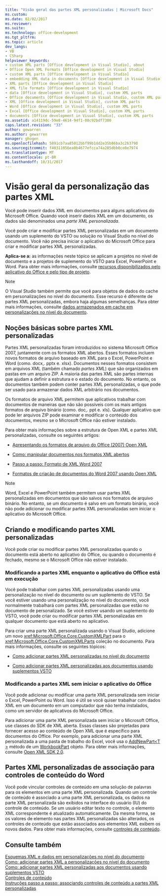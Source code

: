```yaml
---
title: "Visão geral das partes XML personalizadas | Microsoft Docs"
ms.custom: 
ms.date: 02/02/2017
ms.reviewer: 
ms.suite: 
ms.technology: office-development
ms.tgt_pltfrm: 
ms.topic: article
dev_langs:
- VB
- CSharp
helpviewer_keywords:
- custom XML parts [Office development in Visual Studio], about
- Office Open XML Formats [Office development in Visual Studio]
- custom XML parts [Office development in Visual Studio]
- embedding XML data in documents [Office development in Visual Studio]
- XML parts [Office development in Visual Studio]
- XML file formats [Office development in Visual Studio]
- data [Office development in Visual Studio], custom XML parts
- Office documents [Office development in Visual Studio, custom XML parts
- XML [Office development in Visual Studio], custom XML parts
- Word [Office development in Visual Studio], custom XML parts
- Excel [Office development in Visual Studio], custom XML parts
- documents [Office development in Visual Studio], custom XML parts
ms.assetid: a14119dc-59e8-4614-94f1-08c92bdf7300
caps.latest.revision: "33"
author: gewarren
ms.author: gewarren
manager: ghogen
ms.openlocfilehash: 5891cb7aa85012bbf99b1dd2e35b86ba3c263790
ms.sourcegitcommit: f40311056ea0b4677efcca74a285dbb0ce0e7974
ms.translationtype: MT
ms.contentlocale: pt-BR
ms.lasthandoff: 10/31/2017
---
```

# <a name="custom-xml-parts-overview"></a>Visão geral da personalização das partes XML
  Você pode inserir dados XML em documentos para alguns aplicativos do Microsoft Office. Quando você inserir dados XML em um documento, os dados são denominados uma *parte XML personalizada*.  
  
 Você pode criar e modificar partes XML personalizadas em um documento usando um suplemento do VSTO ou solução no Visual Studio no nível do documento. Você não precisa iniciar o aplicativo do Microsoft Office para criar e modificar partes XML personalizadas.  
  
 **Aplica-se a:** as informações neste tópico se aplicam a projetos no nível de documento e a projetos de suplemento do VSTO para Excel, PowerPoint e Word. Para obter mais informações, consulte [recursos disponibilizados pelo aplicativo do Office e pelo tipo de projeto](../vsto/features-available-by-office-application-and-project-type.md).  
  
> [!NOTE]  
>  O Visual Studio também permite que você para objetos de dados do cache em personalizações no nível do documento. Esse recurso é diferente de partes XML personalizadas, embora haja algumas semelhanças. Para obter mais informações, consulte [dados armazenados em cache em personalizações no nível do documento](../vsto/cached-data-in-document-level-customizations.md).  
  
## <a name="understanding-custom-xml-parts"></a>Noções básicas sobre partes XML personalizadas  
 Partes XML personalizadas foram introduzidos no sistema Microsoft Office 2007, juntamente com os formatos XML abertos. Esses formatos incluem novos formatos de arquivo baseado em XML para o Excel, PowerPoint e Word (como. docx,. pptx e. xlsx). Documentos nesses formatos consistem em arquivos XML (também chamado *partes XML*) que são organizados em pastas em um arquivo ZIP. A maioria das partes XML são partes internas que ajudam a definir a estrutura e o estado do documento. No entanto, os documentos também podem conter partes XML personalizadas, o que pode ser usado para armazenar dados XML arbitrário nos documentos.  
  
 Os formatos de arquivo XML permitem que aplicativos trabalhar com documentos de maneiras que não são possíveis com os mais antigos formatos de arquivo binário (como. doc,. ppt e. xls). Qualquer aplicativo que pode ler arquivos ZIP pode examinar e modificar o conteúdo dos documentos, mesmo se o Microsoft Office não estiver instalado.  
  
 Para obter mais informações sobre a estrutura de Open XML e partes XML personalizadas, consulte os seguintes artigos:  
  
-   [Apresentando os formatos de arquivo do Office (2007) Open XML](http://msdn.microsoft.com/en-us/96018532-f62c-4da7-bbff-16b96a483fbf)  
  
-   [Como: manipular documentos nos formatos XML abertos](http://msdn.microsoft.com/en-us/c989d4e2-053d-4e1f-83be-257c608b343f)  
  
-   [Passo a passo: Formato de XML Word 2007](http://msdn.microsoft.com/en-us/fc1afcb2-27fb-4608-9f29-11b7bd23ea4a)  
  
-   [Formatos de criação de documentos do Word 2007 usando Open XML](http://msdn.microsoft.com/en-us/59a46f4e-5a5a-4dac-86e5-7dfd43330766)  
  
> [!NOTE]  
>  Word, Excel e PowerPoint também permitem usar partes XML personalizadas em documentos que são salvos nos formatos de arquivo binário. No entanto, se um documento é salvo em um formato binário, você não pode adicionar ou modificar partes XML personalizadas sem iniciar o aplicativo do Microsoft Office.  
  
## <a name="creating-and-modifying-custom-xml-parts"></a>Criando e modificando partes XML personalizadas  
 Você pode criar ou modificar partes XML personalizadas quando o documento está aberto no aplicativo do Office, ou quando o documento é fechado, mesmo se o Microsoft Office não estiver instalado.  
  
### <a name="modifying-xml-parts-while-the-office-application-is-running"></a>Modificando a partes XML enquanto o aplicativo do Office está em execução  
 Você pode trabalhar com partes XML personalizadas usando uma personalização no nível do documento ou um suplemento do VSTO. Se você estiver usando uma personalização no nível do documento, você normalmente trabalhará com partes XML personalizadas que estão no documento de personalizado. Se você estiver usando um suplemento do VSTO, você pode criar ou modificar partes XML personalizadas em qualquer documento que está aberto no aplicativo.  
  
 Para criar uma parte XML personalizada usando o Visual Studio, adicione um novo <xref:Microsoft.Office.Core.CustomXMLPart> para o <xref:Microsoft.Office.Core.CustomXMLParts> coleção no documento. Para mais informações, consulte os seguintes tópicos:  
  
-   [Como adicionar partes XML personalizadas no nível do documento](../vsto/how-to-add-custom-xml-parts-to-document-level-customizations.md)  
  
-   [Como adicionar partes XML personalizadas aos documentos usando suplementos VSTO](../vsto/how-to-add-custom-xml-parts-to-documents-by-using-vsto-add-ins.md)  
  
### <a name="modifying-xml-parts-without-starting-the-office-application"></a>Modificando a partes XML sem iniciar o aplicativo do Office  
 Você pode adicionar ou modificar uma parte XML personalizada sem iniciar o Excel, PowerPoint ou Word. Isso é útil se você quiser trabalhar com dados XML em um documento em um computador que não tenha instalados, como um servidor de aplicativos do Microsoft Office.  
  
 Para adicionar uma parte XML personalizada sem iniciar o Microsoft Office, use classes do SDK de XML aberta. Essas classes são projetadas para fornecer acesso ao conteúdo de Open XML que é específico para documentos do Office. Por exemplo, para adicionar uma parte XML personalizada a uma pasta de trabalho do Excel, você usa o [AddNewPart\<T >](http://msdn.microsoft.com/en-us/47c348c0-77ab-a504-5097-bcd6a213921a) método de um [WorkbookPart](http://msdn.microsoft.com/en-us/d011e6f4-77dd-d02d-66ef-dc4a9e7b26f2) objeto. Para obter mais informações, consulte [Open XML SDK 2.0](http://msdn.microsoft.com/en-us/f6a9ae68-7989-4208-97f5-3c945137a0ab).  
  
## <a name="binding-custom-xml-parts-to-word-content-controls"></a>Partes XML personalizadas de associação para controles de conteúdo do Word  
 Você pode vincular controles de conteúdo em uma solução de palavras para os elementos em uma parte XML personalizada. Quando um controle de conteúdo é associado a uma parte XML personalizada, os dados na parte XML personalizada são exibidos na interface do usuário (IU) do controle de conteúdo. Se um usuário editar texto no controle, o elemento XML correspondente é atualizado automaticamente. Da mesma forma, se os valores de elemento nas partes XML personalizadas são alterados, os controles de conteúdo que estão associados aos elementos XML exibem os novos dados. Para obter mais informações, consulte [controles de conteúdo](../vsto/content-controls.md).  
  
## <a name="see-also"></a>Consulte também  
 [Esquemas XML e dados em personalizações no nível do documento](../vsto/xml-schemas-and-data-in-document-level-customizations.md)   
 [Como: adicionar partes XML a personalizações no nível do documento](../vsto/how-to-add-custom-xml-parts-to-document-level-customizations.md)   
 [Como: adicionar partes XML personalizadas aos documentos usando suplementos VSTO](../vsto/how-to-add-custom-xml-parts-to-documents-by-using-vsto-add-ins.md)   
 [Controles de conteúdo](../vsto/content-controls.md)   
 [Instruções passo a passo: associando controles de conteúdo a partes XML personalizadas](../vsto/walkthrough-binding-content-controls-to-custom-xml-parts.md)  
  
  
